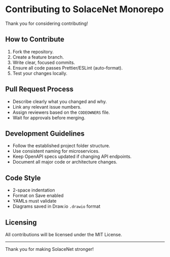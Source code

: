# Contributing to SolaceNet Monorepo

Thank you for considering contributing!

## How to Contribute

1. Fork the repository.
2. Create a feature branch.
3. Write clear, focused commits.
4. Ensure all code passes Prettier/ESLint (auto-format).
5. Test your changes locally.

## Pull Request Process

- Describe clearly what you changed and why.
- Link any relevant issue numbers.
- Assign reviewers based on the `CODEOWNERS` file.
- Wait for approvals before merging.

## Development Guidelines

- Follow the established project folder structure.
- Use consistent naming for microservices.
- Keep OpenAPI specs updated if changing API endpoints.
- Document all major code or architecture changes.

## Code Style

- 2-space indentation
- Format on Save enabled
- YAMLs must validate
- Diagrams saved in Draw.io `.drawio` format

## Licensing

All contributions will be licensed under the MIT License.

---

Thank you for making SolaceNet stronger!
